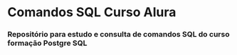 # Comandos SQL Curso Alura

### Repositório para estudo e consulta de comandos SQL do curso formação Postgre SQL
